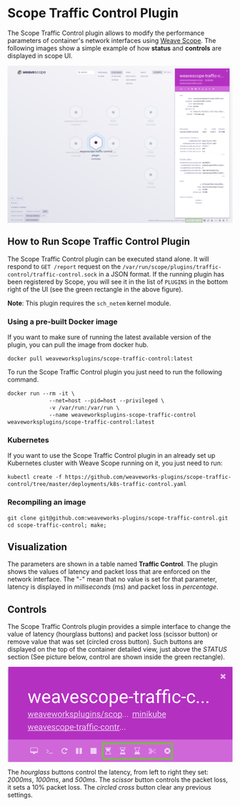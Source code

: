# Scope Traffic Control Plugin

The Scope Traffic Control plugin allows to modify the performance parameters of container's network interfaces using [Weave Scope](https://github.com/weaveworks/scope).
The following images show a simple example of how **status** and **controls** are displayed in scope UI.

<img src="imgs/traffic-control.png" width="1024
" alt="Scope Probe plugin screenshot" align="center">

## How to Run Scope Traffic Control Plugin

The Scope Traffic Control plugin can be executed stand alone.
It will respond to `GET /report` request on the `/var/run/scope/plugins/traffic-control/traffic-control.sock` in a JSON format.
If the running plugin has been registered by Scope, you will see it in the list of `PLUGINS` in the bottom right of the UI (see the green rectangle in the above figure).

**Note**: This plugin requires the `sch_netem` kernel module.

### Using a pre-built Docker image

If you want to make sure of running the latest available version of the plugin, you can pull the image from docker hub.

```
docker pull weaveworksplugins/scope-traffic-control:latest
```

To run the Scope Traffic Control plugin you just need to run the following command.

```
docker run --rm -it \
			 --net=host --pid=host --privileged \
			 -v /var/run:/var/run \
			 --name weaveworksplugins-scope-traffic-control weaveworksplugins/scope-traffic-control:latest
```

### Kubernetes

If you want to use the Scope Traffic Control plugin in an already set up Kubernetes cluster with Weave Scope running on it, you just need to run:

```
kubectl create -f https://github.com/weaveworks-plugins/scope-traffic-control/tree/master/deployments/k8s-traffic-control.yaml
```

### Recompiling an image

```
git clone git@github.com:weaveworks-plugins/scope-traffic-control.git
cd scope-traffic-control; make;
```

## Visualization

The parameters are shown in a table named **Traffic Control**. The plugin shows the values of latency and packet loss that are enforced on the network interface. The "-" mean that no value is set for that parameter, latency is displayed in *milliseconds* (ms) and packet loss in *percentage*.

## Controls

The Scope Traffic Controls plugin provides a simple interface to change the value of latency (hourglass buttons) and packet loss (scissor button) or remove value that was set (circled cross button). Such buttons are displayed on the top of the container detailed view, just above the *STATUS* section (See picture below, control are shown inside the green rectangle).

<img src="imgs/controls.png" width="512
" alt="Scope Probe plugin screenshot" align="center">

The *hourglass* buttons control the latency, from left to right they set: *2000ms*, *1000ms*, and *500ms*.
The *scissor* button controls the packet loss, it sets a 10% packet loss.
The *circled cross* button clear any previous settings.
